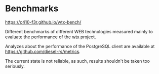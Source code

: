 # Benchmarks

<https://c410-f3r.github.io/wtx-bench/>

Different benchmarks of different WEB technologies measured mainly to evaluate the performance of the [wtx](https://github.com/c410-f3r/wtx) project.

Analyzes about the performance of the PostgreSQL client are available at <https://github.com/diesel-rs/metrics>.

The current state is not reliable, as such, results shouldn't be taken too seriously.